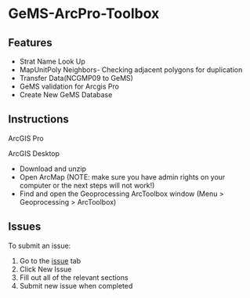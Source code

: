 # GeMS-ArcPro-Toolbox


## Features

* Strat Name Look Up
* MapUnitPoly Neighbors- Checking adjacent polygons for duplication
* Transfer Data(NCGMP09 to GeMS)
* GeMS validation for Arcgis Pro
* Create New GeMS Database


## Instructions
ArcGIS Pro

ArcGIS Desktop
* Download and unzip
* Open ArcMap (NOTE: make sure you have admin rights on your computer or the next steps will not work!)
* Find and open the Geoprocessing ArcToolbox window (Menu > Geoprocessing > ArcToolbox)

## Issues

To submit an issue:

1. Go to the [issue](https://github.com/ncgmp09/GeMS-ArcPro-Toolbox/issues) tab
2. Click New Issue
3. Fill out all of the relevant sections
4. Submit new issue when completed
